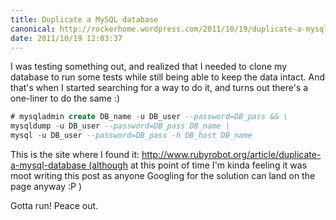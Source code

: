 ```yaml
---
title: Duplicate a MySQL database
canonical: http://rockerhome.wordpress.com/2011/10/19/duplicate-a-mysql-database/
date: 2011/10/19 12:03:37
---
```

I was testing something out, and realized that I needed to clone my database to run some tests while still being able to keep the data intact. And that's when I started searching for a way to do it, and turns out there's a one-liner to do the same :) <span class="more" />

```sql
# mysqladmin create DB_name -u DB_user --password=DB_pass && \
mysqldump -u DB_user --password=DB_pass DB_name |
mysql -u DB_user --password=DB_pass -h DB_host DB_name
```

This is the site where I found it: http://www.rubyrobot.org/article/duplicate-a-mysql-database (although at this point of time I'm kinda feeling it was moot writing this post as anyone Googling for the solution can land on the page anyway :P )

Gotta run! Peace out.